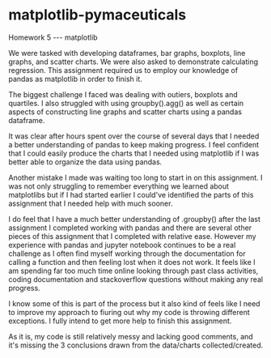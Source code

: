 # matplotlib-pymaceuticals

Homework 5 --- matplotlib

We were tasked with developing dataframes, bar graphs, boxplots, line graphs, and scatter charts. We were also asked to demonstrate calculating regression.
This assignment required us to employ our knowledge of pandas as matplotlib in order to finish it.

The biggest challenge I faced was dealing with outiers, boxplots and quartiles. I also struggled with using groupby().agg() as well as certain aspects
of constructing line graphs and scatter charts using a pandas dataframe.

It was clear after hours spent over the course of several days that I needed a better understanding of pandas to keep making progress.
I feel confident that I could easily produce the charts that I needed using matplotlib if I was better able to organize the data using pandas.

Another mistake I made was waiting too long to start in on this assignment. I was not only struggling to remember everything we learned about matplotlibs
but if I had started earlier I could've identified the parts of this assignment that I needed help with much sooner.

I do feel that I have a much better understanding of .groupby() after the last assignment I completed working with pandas and there are several other
pieces of this assignment that I completed with relative ease. However my experience with pandas and jupyter notebook continues to be a real challenge
as I often find myself working through the documentation for calling a function and then feeling lost when it does not work. 
It feels like I am spending far too much time online looking through past class activities, coding documentation and stackoverflow questions without making any real progress.

I know some of this is part of the process but it also kind of feels like I need to improve my approach to fiuring out why my code is throwing different exceptions.
I fully intend to get more help to finish this assignment.

As it is, my code is still relatively messy and lacking good comments, and it's missing the 3 conclusions drawn from the data/charts collected/created.
